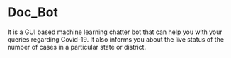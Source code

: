 # Doc_Bot
It is a GUI based machine learning chatter bot that can help you with your queries regarding Covid-19.  It also informs you about the live status of the number of cases in a particular state or district. 

